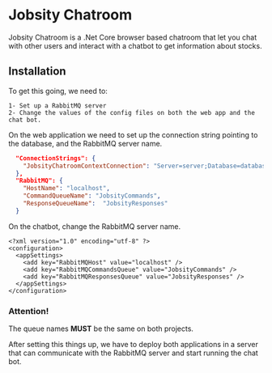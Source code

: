 # Jobsity Chatroom

Jobsity Chatroom is a .Net Core browser based chatroom that let you chat with other users and interact with a chatbot to get information about stocks.

## Installation

To get this going, we need to:

    1- Set up a RabbitMQ server
    2- Change the values of the config files on both the web app and the chat bot.

On the web application we need to set up the connection string pointing to the database, and the RabbitMQ server name.

```json
  "ConnectionStrings": {
    "JobsityChatroomContextConnection": "Server=server;Database=database;Trusted_Connection=True;MultipleActiveResultSets=true"
  },
  "RabbitMQ": {
    "HostName": "localhost",
    "CommandQueueName": "JobsityCommands",
    "ResponseQueueName":  "JobsityResponses"
  }
```

On the chatbot, change the RabbitMQ server name.

```config
<?xml version="1.0" encoding="utf-8" ?>
<configuration>
  <appSettings>
    <add key="RabbitMQHost" value="localhost" />
    <add key="RabbitMQCommandsQueue" value="JobsityCommands" />
    <add key="RabbitMQResponsesQueue" value="JobsityResponses" />
  </appSettings>
</configuration>
```

### Attention!

The queue names **MUST** be the same on both projects.

After setting this things up, we have to deploy both applications in a server that can communicate with the RabbitMQ server and start running the chat bot.
